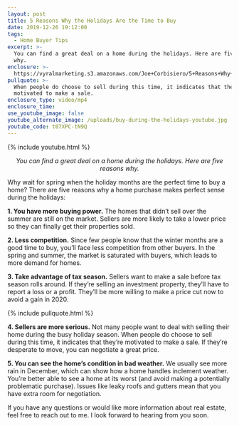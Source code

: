 ```yaml
---
layout: post
title: 5 Reasons Why the Holidays Are the Time to Buy
date: 2019-12-26 19:12:00
tags:
  - Home Buyer Tips
excerpt: >-
  You can find a great deal on a home during the holidays. Here are five reasons
  why.
enclosure: >-
  https://vyralmarketing.s3.amazonaws.com/Joe+Corbisiero/5+Reasons+Why+the+Holidays+Are+the+Time+to+Buy.mp4
pullquote: >-
  When people do choose to sell during this time, it indicates that they’re
  motivated to make a sale.
enclosure_type: video/mp4
enclosure_time:
use_youtube_image: false
youtube_alternate_image: /uploads/buy-during-the-holidays-youtube.jpg
youtube_code: t07XPC-tN9Q
---
```


{% include youtube.html %}

<p style="text-align: center;"><em>You can find a great deal on a home during the holidays. Here are five reasons why.</em></p>


Why wait for spring when the holiday months are the perfect time to buy a home? There are five reasons why a home purchase makes perfect sense during the holidays:

**1\. You have more buying power.** The homes that didn’t sell over the summer are still on the market. Sellers are more likely to take a lower price so they can finally get their properties sold.

**2\. Less competition.** Since few people know that the winter months are a good time to buy, you’ll face less competition from other buyers. In the spring and summer, the market is saturated with buyers, which leads to more demand for homes.

**3\. Take advantage of tax season.** Sellers want to make a sale before tax season rolls around. If they’re selling an investment property, they’ll have to report a loss or a profit. They’ll be more willing to make a price cut now to avoid a gain in 2020.

{% include pullquote.html %}

**4\. Sellers are more serious.** Not many people want to deal with selling their home during the busy holiday season. When people do choose to sell during this time, it indicates that they’re motivated to make a sale. If they’re desperate to move, you can negotiate a great price.

**5\. You can see the home’s condition in bad weather.** We usually see more rain in December, which can show how a home handles inclement weather. You’re better able to see a home at its worst (and avoid making a potentially problematic purchase). Issues like leaky roofs and gutters mean that you have extra room for negotiation.

If you have any questions or would like more information about real estate, feel free to reach out to me. I look forward to hearing from you soon.